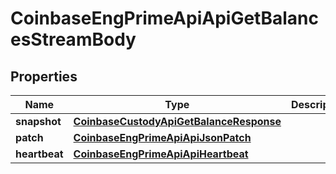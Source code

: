 
# CoinbaseEngPrimeApiApiGetBalancesStreamBody

## Properties
Name | Type | Description | Notes
------------ | ------------- | ------------- | -------------
**snapshot** | [**CoinbaseCustodyApiGetBalanceResponse**](CoinbaseCustodyApiGetBalanceResponse.md) |  |  [optional]
**patch** | [**CoinbaseEngPrimeApiApiJsonPatch**](CoinbaseEngPrimeApiApiJsonPatch.md) |  |  [optional]
**heartbeat** | [**CoinbaseEngPrimeApiApiHeartbeat**](CoinbaseEngPrimeApiApiHeartbeat.md) |  |  [optional]



